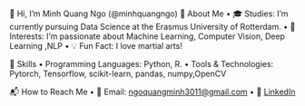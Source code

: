 👋 Hi, I’m Minh Quang Ngo (@minhquangngo)
📖 About Me
	•	🎓 Studies: I’m currently pursuing Data Science at the Erasmus University of Rotterdam.
	•	🌟 Interests: I’m passionate about Machine Learning, Computer Vision, Deep Learning ,NLP
	•	💡 Fun Fact: I love martial arts!

💼 Skills
	•	Programming Languages: Python, R.
	•	Tools & Technologies: Pytorch, Tensorflow, scikit-learn, pandas, numpy,OpenCV

📬 How to Reach Me
	•	📧 Email: ngoquangminh3011@gmail.com
	•	💼 [LinkedIn](www.linkedin.com/in/quangminhngo)
<!---
minhquangngo/minhquangngo is a ✨ special ✨ repository because its `README.md` (this file) appears on your GitHub profile.
You can click the Preview link to take a look at your changes.
--->

